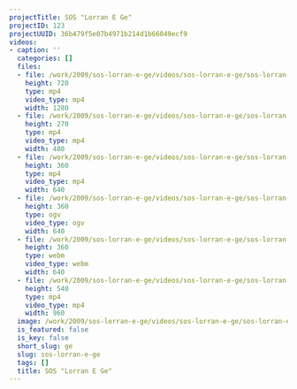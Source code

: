 ```yaml
---
projectTitle: SOS "Lorran E Ge"
projectID: 123
projectUUID: 36b479f5e07b4971b214d1b66049ecf9
videos:
- caption: ''
  categories: []
  files:
  - file: /work/2009/sos-lorran-e-ge/videos/sos-lorran-e-ge/sos-lorran-e-ge-1280x720.mp4
    height: 720
    type: mp4
    video_type: mp4
    width: 1280
  - file: /work/2009/sos-lorran-e-ge/videos/sos-lorran-e-ge/sos-lorran-e-ge-480x270.mp4
    height: 270
    type: mp4
    video_type: mp4
    width: 480
  - file: /work/2009/sos-lorran-e-ge/videos/sos-lorran-e-ge/sos-lorran-e-ge-640x360.mp4
    height: 360
    type: mp4
    video_type: mp4
    width: 640
  - file: /work/2009/sos-lorran-e-ge/videos/sos-lorran-e-ge/sos-lorran-e-ge-640x360.ogv
    height: 360
    type: ogv
    video_type: ogv
    width: 640
  - file: /work/2009/sos-lorran-e-ge/videos/sos-lorran-e-ge/sos-lorran-e-ge-640x360.webm
    height: 360
    type: webm
    video_type: webm
    width: 640
  - file: /work/2009/sos-lorran-e-ge/videos/sos-lorran-e-ge/sos-lorran-e-ge-960x540.mp4
    height: 540
    type: mp4
    video_type: mp4
    width: 960
  image: /work/2009/sos-lorran-e-ge/videos/sos-lorran-e-ge/sos-lorran-e-ge.05.jpg
  is_featured: false
  is_key: false
  short_slug: ge
  slug: sos-lorran-e-ge
  tags: []
  title: SOS "Lorran E Ge"
---
```

